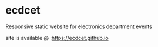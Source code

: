 # ecdcet
Responsive static website for electronics department events

site is available @ :https://ecdcet.github.io
